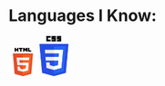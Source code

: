 # Languages I Know:

<img src='./assets/badges/html5.png' width='10%' height='10%'></img>
<img src='./assets/badges/css.svg' width='10%' height='10%'></img>
